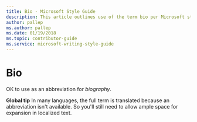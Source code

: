 ```yaml
---
title: Bio - Microsoft Style Guide
description: This article outlines use of the term bio per Microsoft style guidelines.
author: pallep
ms.author: pallep
ms.date: 01/19/2018
ms.topic: contributor-guide
ms.service: microsoft-writing-style-guide
---
```


# Bio

OK to use as an abbreviation for *biography*.

**Global tip** 
In many languages, the full term is translated because an abbreviation
isn't available. So you'll still need to allow ample space for expansion
in localized text. 
